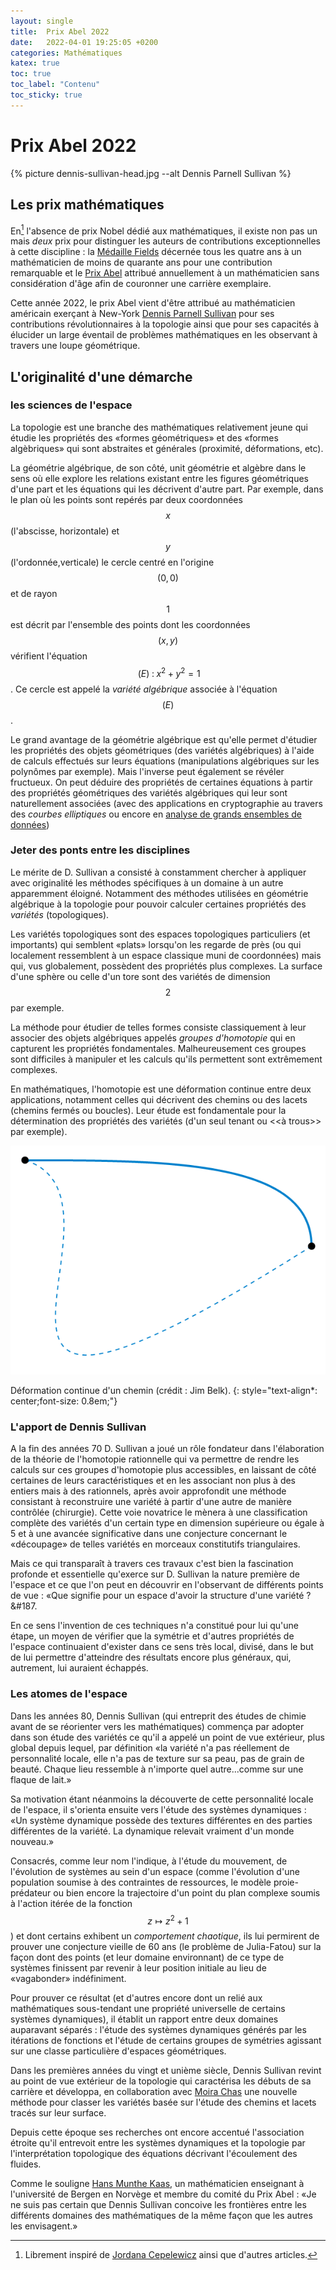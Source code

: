 ```yaml
---
layout: single
title:  Prix Abel 2022
date:   2022-04-01 19:25:05 +0200
categories: Mathématiques
katex: true
toc: true
toc_label: "Contenu"
toc_sticky: true
---
```


# Prix Abel 2022 #
[^1]: Librement inspiré de [Jordana Cepelewicz](https://www.quantamagazine.org/dennis-sullivan-uniter-of-topology-and-chaos-wins-the-abel-prize-20220323/) ainsi que d'autres articles.

{% picture dennis-sullivan-head.jpg --alt Dennis Parnell Sullivan %}

## Les prix mathématiques ##

En[^1] l'absence de prix Nobel dédié aux mathématiques, il existe non pas un mais  _deux_ prix pour distinguer les auteurs de contributions exceptionnelles à cette discipline : la [Médaille Fields](https://www.mathunion.org/imu-awards/fields-medal) décernée tous les quatre ans à un mathématicien de moins de quarante ans pour une contribution remarquable et le [Prix Abel](www.abelprisen.no) attribué annuellement à un mathématicien sans considération d'âge afin de couronner une carrière exemplaire.

Cette année 2022, le prix Abel vient d'être attribué au mathématicien américain exerçant à New-York [Dennis Parnell Sullivan](https://www.math.stonybrook.edu/~dennis/)  pour ses contributions révolutionnaires à la topologie ainsi que pour ses capacités à élucider un large éventail de problèmes mathématiques en les observant à travers une loupe géométrique.

## L'originalité d'une démarche ##

### les sciences de l'espace ###

La topologie est une branche des mathématiques relativement jeune qui étudie les propriétés des &#171;formes géométriques&#187; et des &#171;formes algèbriques&#187; qui sont abstraites et générales (proximité, déformations, etc).

La géométrie algébrique, de son côté, unit géométrie et algèbre dans le sens où elle explore les relations existant entre les figures géométriques d'une part et les équations qui les décrivent d'autre part. Par exemple, dans le plan où les points sont repérés par deux coordonnées $$x$$ (l'abscisse, horizontale) et $$y$$ (l'ordonnée,verticale) le cercle centré en l'origine $$(0,0)$$ et de rayon $$1$$ est décrit par l'ensemble des points dont les coordonnées $$(x,y)$$ vérifient l'équation $$\;(E)\;\colon\; x^2 + y^2 =1$$. Ce cercle est appelé la _variété algébrique_ associée à l'équation $$(E)$$. 

Le grand avantage de la géométrie algébrique est qu'elle permet d'étudier les propriétés des objets géométriques (des variétés algébriques) à l'aide de calculs  effectués sur leurs équations (manipulations algébriques sur les polynômes par exemple). Mais l'inverse peut également se révéler fructueux. On peut déduire des propriétés de certaines équations à partir des propriétés géométriques des variétés algébriques qui leur sont naturellement associées (avec des applications en cryptographie au travers des _courbes elliptiques_ ou encore en [analyse de grands ensembles de données](https://www.cambridge.org/core/journals/acta-numerica/article/topological-pattern-recognition-for-point-cloud-data/BB0DA0F0EBD79809C563AF80B555A23C))

### Jeter des ponts entre les disciplines ###

Le mérite de D. Sullivan a consisté à constamment chercher à appliquer avec originalité les méthodes spécifiques à un domaine à un autre apparemment éloigné. Notamment des méthodes utilisées en géométrie algébrique à la topologie pour pouvoir calculer certaines propriétés des _variétés_ (topologiques).

Les variétés topologiques sont des espaces topologiques particuliers (et importants) qui semblent &#171;plats&#187;  lorsqu'on les regarde de près (ou qui localement ressemblent à un espace classique muni de coordonnées) mais qui, vus globalement, possèdent des propriétés plus complexes. La surface d'une sphère ou celle d'un tore sont des variétés de dimension $$2$$ par exemple. 

La méthode pour étudier de telles formes consiste classiquement à leur associer des objets algébriques appelés _groupes d'homotopie_ qui en capturent les propriétés fondamentales. Malheureusement ces groupes sont difficiles à manipuler et les calculs qu'ils permettent sont extrêmement complexes.

En mathématiques, l'homotopie est une déformation continue entre deux applications, notamment celles qui décrivent  des chemins ou des lacets (chemins fermés ou boucles). Leur étude est fondamentale pour la détermination des propriétés des variétés (d'un seul tenant ou <<à trous>> par exemple).

![!styled-image](/assets/images/Homotopy.gif "Déformation continue d'un chemin")

Déformation continue d'un chemin (crédit : Jim Belk).
{: style="text-align*: center;font-size: 0.8em;"}


### L'apport de Dennis Sullivan ###

A la fin des années 70 D. Sullivan a joué un rôle fondateur dans l'élaboration de la théorie de l'homotopie rationnelle qui va permettre de rendre les calculs sur ces groupes d'homotopie plus accessibles, en laissant de côté certaines de leurs caractéristiques et en les associant non plus à des entiers mais à des rationnels, après avoir approfondit une méthode consistant à reconstruire une variété à partir d'une autre de manière contrôlée (chirurgie). Cette voie novatrice le mènera à une classification complète des variétés d'un certain type en dimension supérieure ou égale à 5 et à une avancée significative dans une conjecture concernant le &#171;découpage&#187; de telles variétés en morceaux constitutifs triangulaires.
	
Mais ce qui transparaît à travers ces travaux c'est bien la fascination profonde et essentielle qu'exerce sur D. Sullivan la nature première de l'espace et ce que l'on peut en découvrir en l'observant de différents points de vue : &#171;Que signifie pour un espace d'avoir la structure d'une variété ?&#187.

En ce sens l'invention de ces techniques n'a constitué pour lui qu'une étape, un moyen de vérifier que la symétrie et d'autres propriétés de l'espace continuaient d'exister dans ce sens très local, divisé, dans le but de lui permettre d'atteindre des résultats encore plus généraux, qui, autrement, lui auraient échappés.

### Les atomes de l'espace ###

Dans les années 80, Dennis Sullivan (qui entreprit des études de chimie avant de se réorienter vers les mathématiques) commença par adopter dans son étude des variétés ce qu'il a appelé un point de vue extérieur, plus global depuis lequel, par définition &#171;la variété n'a pas réellement de personnalité locale, elle n'a pas de texture sur sa peau, pas de grain de beauté. Chaque lieu ressemble à n'importe quel autre...comme sur une flaque de lait.&#187;

Sa motivation étant néanmoins la découverte de cette personnalité locale de l'espace, il s'orienta ensuite vers l'étude des systèmes dynamiques : &#171;Un système dynamique possède des textures différentes en des parties différentes de la variété. La dynamique relevait vraiment d'un monde nouveau.&#187;

Consacrés, comme leur nom l'indique, à l'étude  du mouvement, de l'évolution de systèmes au sein d'un espace (comme l'évolution d'une population soumise à des contraintes de ressources, le  modèle proie-prédateur ou bien encore la trajectoire d'un point du plan complexe soumis à l'action itérée de la fonction $$z\mapsto z^2 + 1$$) et dont certains exhibent un _comportement chaotique_, ils lui permirent de prouver une conjecture vieille de 60 ans (le problème de Julia-Fatou) sur la façon dont des points (et leur domaine environnant) de ce type de systèmes  finissent par revenir à leur position initiale au lieu de &#171;vagabonder&#187; indéfiniment. 

Pour prouver ce résultat (et d'autres encore dont un relié aux mathématiques sous-tendant une propriété universelle de certains systèmes dynamiques), il établit un rapport entre deux domaines auparavant séparés : l'étude des systèmes dynamiques générés par les itérations de fonctions et l'étude de certains groupes de symétries agissant sur une classe particulière d'espaces géométriques. 

Dans les premières années du vingt et unième siècle, Dennis Sullivan revint au point de vue extérieur de la topologie qui caractérisa les débuts de sa carrière et développa, en collaboration avec [Moira Chas](http://www.math.stonybrook.edu/~moira/) une nouvelle méthode pour classer les variétés basée sur l'étude des chemins et lacets tracés sur leur surface.

Depuis cette époque ses recherches ont encore accentué l'association étroite qu'il entrevoit entre les systèmes dynamiques et la topologie par l'interprétation topologique des équations décrivant l'écoulement des fluides.

Comme le souligne [Hans Munthe Kaas](http://hans.munthe-kaas.no/), un mathématicien enseignant à l'université de Bergen en Norvège et membre du comité du Prix Abel : &#171;Je ne suis pas certain que Dennis Sullivan concoive les frontières entre les différents domaines des mathématiques de la même façon que les autres les envisagent.&#187;

 
